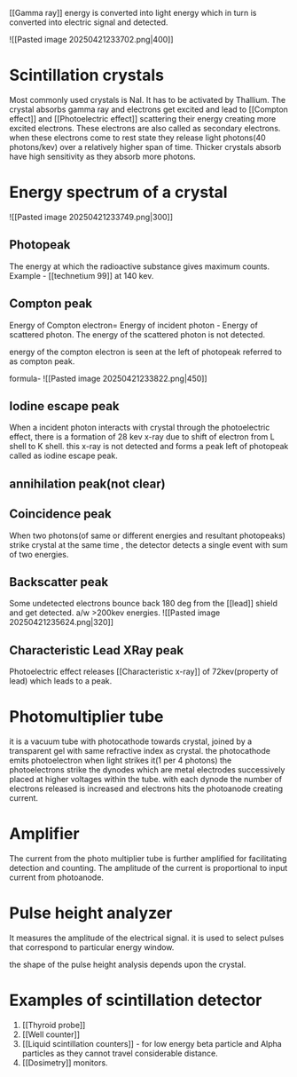 [[Gamma ray]] energy is converted into light energy which in turn is converted into electric signal and detected.

![[Pasted image 20250421233702.png|400]]

# Scintillation crystals

Most commonly used crystals is NaI. It has to be activated by Thallium.
The crystal absorbs gamma ray and electrons get excited and lead to [[Compton effect]] and [[Photoelectric effect]] scattering their energy creating more excited electrons. These electrons are also called as secondary electrons.
when these electrons come to rest state they release light photons(40 photons/kev) over a relatively higher span of time.
Thicker crystals absorb have high sensitivity as they absorb more photons.

# Energy spectrum of a crystal
![[Pasted image 20250421233749.png|300]]
## Photopeak
 The energy at which the radioactive substance gives maximum counts.
Example - [[technetium 99]] at 140 kev.

## Compton peak
Energy of Compton electron= Energy of incident photon - Energy of scattered photon.
The energy of the scattered photon is not detected.

energy of the compton electron is seen at the left of photopeak referred to as compton peak.

formula-
![[Pasted image 20250421233822.png|450]]


## Iodine escape peak

When a incident photon interacts with crystal through the photoelectric effect, there is a formation of 28 kev x-ray due to shift of electron from L shell to K shell. this x-ray is not detected and forms a peak left of photopeak called as iodine escape peak.


## annihilation peak(not clear)

## Coincidence peak

When two photons(of same or different energies and resultant photopeaks) strike crystal at the same time , the detector detects a single event with sum of two energies.

## Backscatter peak

Some undetected electrons bounce back 180 deg from the [[lead]] shield and get detected. a/w >200kev energies.
![[Pasted image 20250421235624.png|320]]

## Characteristic Lead XRay peak

Photoelectric effect releases [[Characteristic x-ray]] of 72kev(property of lead) which leads to a peak.


# Photomultiplier tube
it is a vacuum tube with photocathode towards crystal, joined by a transparent gel with same refractive index as crystal. the photocathode emits photoelectron when light strikes it(1 per 4 photons)
the photoelectrons strike the dynodes which are metal electrodes successively placed at higher voltages within the tube. with each dynode the number of electrons released is increased and electrons hits the photoanode creating current.

# Amplifier
The current from the photo multiplier tube is further amplified for facilitating detection and counting.
 The amplitude of the current is proportional to input current from photoanode.


# Pulse height analyzer

It measures the amplitude of the electrical signal. it is used to select pulses that correspond to particular energy window.

the shape of the pulse height analysis depends upon the crystal.



# Examples of scintillation detector

1. [[Thyroid probe]]
2. [[Well counter]]
3. [[Liquid scintillation counters]] - for low energy beta particle and Alpha particles as they cannot travel considerable distance.
4. [[Dosimetry]] monitors.